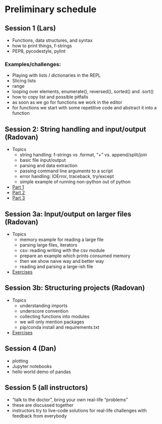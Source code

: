 

# Preliminary schedule

## Session 1 (Lars)

- Functions, data structures, and syntax
- how to print things, f-strings
- PEP8, pycodestyle, pylint


### Examples/challenges:

- Playing with lists / dictionaries in the REPL
- Slicing lists
- range
- looping over elements, enumerate(), reversed(), sorted() and .sort()
- how to copy list and possible pitfalls
- as soon as we go for functions we work in the editor
- for functions we start with some repetitive code and abstract it into a function


## Session 2: String handling and input/output (Radovan)

- Topics
  - string handling: f-strings vs .format, “+” vs. append/split/join
  - basic file input/output
  - parsing and data extraction
  - passing command line arguments to a script
  - error handling: IOError, traceback, try/except
  - simple example of running non-python out of python
- [Part 1](session-2/part-1.md)
- [Part 2](session-2/part-2.md)
- [Part 3](session-2/part-3.md)


## Session 3a: Input/output on larger files (Radovan)

- Topics
  - memory example for reading a large file
  - parsing large files, iterators
  - csv: reading writing with the csv module
  - prepare an example which prints consumed memory
  - then we show naive way and better way
  - reading and parsing a large-ish file
- [Exercises](session-3/exercises-a.md)


## Session 3b: Structuring projects (Radovan)

- Topics
  - understanding imports
  - underscore convention
  - collecting functions into modules
  - we will only mention packages
  - pip/conda install and requirements.txt
- [Exercises](session-3/exercises-b.md)


## Session 4 (Dan)

- plotting
- Jupyter notebooks
- hello world demo of pandas


## Session 5 (all instructors)

- “talk to the doctor”, bring your own real-life “problems”
- these are discussed together
- instructors try to live-code solutions for real-life challenges with feedback
  from everybody
